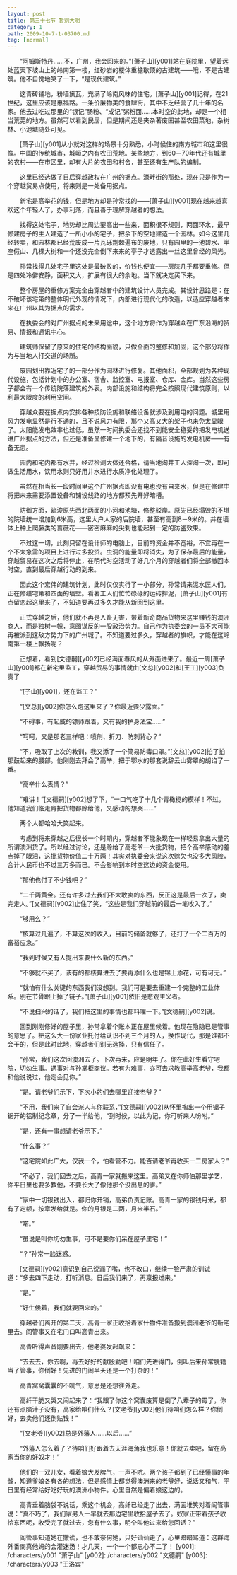```yaml
---
layout: post
title: 第三十七节 暂别大明
category: 1
path: 2009-10-7-1-03700.md
tag: [normal]
---
```


　　“阿姆斯特丹……不，广州，我会回来的。”[萧子山][y001]站在庭院里，望着远处蓝天下坡山上的岭南第一楼，红砂岩的楼体重檐歇顶的古建筑——哦，不是古建筑。他不自觉地笑了一下，“是现代建筑。”

　　这青砖铺地，粉墙黛瓦，充满了岭南风味的住宅。[萧子山][y001]记得，在21世纪，这里应该是惠福路。一条价廉物美的食肆街，其中不乏经营了几十年的名家。他去过吃过那里的“银记”肠粉、“成记”粥粉面……本时空的此地，却是一个相当荒芜的地方。虽然可以看到民居，但是期间还是夹杂著废园甚至农田菜地，杂树林、小池塘随处可见。

　　[萧子山][y001]从小就对这样的场景十分熟悉，小时候住的南方城市和这里很像。中国的传统城市，城峘之内有农田荒地。某些地方，到60－70年代还有城里的农村——在市区里，却有大片的农田和村舍，甚至还有生产队的编制。

　　这里已经选做了日后穿越政权在广州的据点。濠畔街的那处，现在只是作为一个穿越贸易点使用，将来则是一处备用据点。

　　新宅是高举花的钱，但是地方却是孙常找的——[萧子山][y001]现在越来越喜欢这个年轻人了，办事利落，而且善于理解穿越者的想法。

　　找得这处宅子，地势却比周边要高出一些来，面积很不规则，两面环水，最早修建房子的主人建造了一所小小的宅子，把余下的空地建造一个园林。如今这里几经转卖，和园林都已经荒废成一片瓦砾荆棘遍布的废地，只有园里的一池碧水、半座假山、几棵大树和一个还没完全倒下来来的亭子才透露出一丝这里曾经的风光。

　　孙常找得几处宅子里这处是最破败的，价钱也便宜——房院几乎都要重修。但是四处冷僻安静，面积又大，扩展有很大的余地。当下就决定买下来。

　　整个房屋的重修方案完全由穿越者中的建筑设计人员完成。其设计思路是：在不破坏该宅第的整体明代外观的情况下，内部进行现代化的改造，以适应穿越者未来在广州以其为据点的需求。

　　在执委会的对广州据点的未来用途中，这个地方将作为穿越众在广东沿海的贸易、情报和通讯中心。

　　建筑师保留了原来的住宅的结构面貌，只做全面的整修和加固，这个部分将作为与当地人打交道的场所。

　　废园划出靠近宅子的一部分作为园林进行修复。其他面积，全部规划为各种现代设施，包括计划中的办公室、宿舍、监控室、电报室、仓库、金库。当然这些房子都会有一个传统院落建筑的外表。内部设施和结构将完全按照现代建筑原则，以利最大限度的利用空间。

　　穿越众要在据点内安排各种技防设施和联络设备就涉及到用电的问题。城里用风力发电显然是行不通的，且不说风力有限，那个又高又大的架子也未免太显眼了。太阳能发电效率也过低。虽然一时间执委会还找不到能安全稳妥的把发电机送进广州据点的方法，但还是准备显修建一个地下的，有隔音设施的发电机房——有备无患。

　　园内和宅内都有水井，经过检测大体还合格，请当地淘井工人深淘一次，即可做生活用水，饮用水则只好用井水进行水质净化处理了。

　　虽然在相当长一段时间里这个广州据点即没有电也没有自来水，但是在修建中将把未来需要添置设备和铺设线路的地方都预先开好暗槽。

　　防御方面，疏浚原先西北两面的小河和池塘，修整驳岸。原先已经塌毁的不堪的院墙统一增加到6米高，这里大户人家的后院墙，甚至有高到8－9米的。并在墙体上种上爬藤类的蔷薇花——密密麻麻的尖刺也能起到一定的防盗效果。

　　不过这一切，此刻只留在设计师的电脑上，目前的资金并不宽裕，不宜再在一个不太急需的项目上进行过多投资。虫洞的能量即将消失，为了保存最后的能量，穿越贸易在这次之后将停止，在明代时空活动了好几个月的穿越者们将全部撤回本时空，直到最后穿越行动的到来。

　　因此这个宏伟的建筑计划，此时仅仅实行了一小部分，孙常请来泥水匠人们，正在修缮宅第和四面的墙壁。看著工人们忙忙碌碌的运砖拌泥，[萧子山][y001]有点留恋起这里来了，不知道要再过多久才能从新回到这里。

　　正式穿越之后，他们就不再是人畜无害，带着新奇商品货物来这里赚钱的澳洲商人，而是独树一帜，意图谋反的一股政治势力。自己作为执委会的一员不大可能再被派到这敌方势力下的广州城了。不知道要过多久，穿越者的旗帜，才能在这岭南第一楼上飘扬呢？

　　正想着，看到[文德嗣][y002]已经满面春风的从外面进来了。最近一周[萧子山][y001]都在新宅里监工，穿越贸易的事情就由[文总][y002]和[王工][y003]负责了

　　“[子山][y001]，还在监工？”

　　“[文总][y002]你怎么跑这里来了？你最近要少露面。”

　　“不碍事，有起威的镖师跟着，又有我的护身法宝……”

　　“呵呵，又是那老三样吧：喷剂、折刀、防刺背心？”

　　“不，吸取了上次的教训，我又添了一个简易防毒口罩。”[文总][y002]拍了拍那鼓起来的腰部。他刚刚去拜会了高举，把于鄂水的那套说辞云山雾罩的胡诌了一番。

　　“高举什么表情？”

　　“难讲！”[文德嗣][y002]想了下，“一口气吃了十几个青橄榄的模样！不过，他知道我们临走肯把货物都赊给他，又感动的想哭……”

　　两个人都哈哈大笑起来。

　　考虑到将来穿越之后很长一个时期内，穿越者不能象现在一样轻易拿出大量的所谓澳洲货了。所以经过讨论，还是赊给了高老爷一大批货物，把个高举感动的差点掉了眼泪，这批货物价值二十万两！其实对执委会来说这次赊欠也没多大风险，合计人民币也不过三万多而已。不会影响到本时空这边的资金使用。

　　“那他也付了不少钱吧？”

　　“二千两黄金。还有许多过去我们不大敢卖的东西，反正这是最后一次了，卖完走人。”[文德嗣][y002]止住了笑，“这些是我们穿越前的最后一笔收入了。”

　　“够用么？”

　　“核算过几遍了，不算这次的收入，目前的储备就够了，还打了一个二百万的富裕应急。”

　　“我到时候又有人提出来要什么新的东西。”

　　“不够就不买了，该有的都核算进去了要再添什么也是锦上添花，可有可无。”

　　“就怕有什么关键的东西我们没想到。我们可是要去重建一个完整的工业体系。别在节骨眼上掉了链子。”[萧子山][y001]依旧是悲观主义者。

　　“不说扫兴的话了，我们把这里的事情也都料理一下。”[文德嗣][y002]说。

　　回到刚刚修好的屋子里，孙常拿着个账本正在屋里候着。他现在隐隐已是管事的意思了。把这么大一份家业托付给认识不到三个月的人，换作现代，那是谁都不会干的，但是此时此地，穿越者们别无选择，只有信任了。

　　“孙常，我们这次回澳洲去了。下次再来，应是明年了。你在此好生看守宅院，切勿生事。遇事对与孙掌柜商议。若有为难事，亦可去求教高举高老爷，我都和他说说过，他定会见你。”

　　“是。请老爷们示下，下次小的们去哪里迎接老爷？”

　　“不用，我们来了自会派人与你联系，”[文德嗣][y002]从怀里掏出一个用锯子锯开的铝制纪念章，分了一半给他，“到时候，以此为记，你可听来人吩咐。”

　　“是，还有一事想请老爷示下。”

　　“什么事？”

　　“这宅院如此广大，仅我一个，怕看管不力。能否请老爷再收买一二房家人？”

　　“不必了，我们回去之后，高青一家就搬来这里。高弟又在你师伯那里学艺，你平日里也要多教他，不要长大了像他那个没出息的爹。”

　　“家中一切银钱出入，都归你开销，高弟负责记账。高青一家的银钱月米，都有了定额，按章发给就是。你的月银是二两，月米半石。”

　　“喏。”

　　“虽说是叫你切勿生事，可不是要你们呆在屋子里宅！”

　　“？”孙常一脸迷惑。

　　[文德嗣][y002]意识到自己说漏了嘴，也不改口，继续一脸严肃的训诫道：“多去四下走动，打听消息。日后我们来了，再禀报过来。”

　　“是。”

　　“好生候着，我们就要回来的。”

　　穿越者们离开的第二天，高青一家正收拾着家什物件准备搬到澳洲老爷的新宅里去。阎管事又在宅门口叫高青出来。

　　高青听得声音刚要出去，他老婆发起飙来：

　　“去去去，你去啊，再去好好的献殷勤吧！咱们先进得门，倒叫后来孙常脱籍当了管事，你倒好！先进的门闹半天还是一个打杂的！”

　　高青窝窝囊囊的不吭气，意思是还想往外走。

　　高纤干脆又哭又闹起来了：“我跟了你这个窝囊废算是倒了八辈子的霉了，你还有点脑汁子没有，高家给咱们什么？[文老爷][y002]他们待咱们怎么样？你倒好，去卖他们还倒贴钱！”

　　“[文老爷][y002]总是外藩人……以后……”

　　“外藩人怎么着了？待咱们好跟着去天涯海角我也乐意！你就去卖吧，留在高家当你的好奴才！”

　　他们的一双儿女，看着娘大发脾气，一声不吭。两个孩子都到了已经懂事的年龄，知道爹娘各有各的想法，但是感情上都觉得澳洲来的老爷好，说话又和气，平日里有经常给好吃好玩的澳洲小物件。心里自然是偏着娘这边的。

　　高青垂着脑袋不说话，乘这个机会，高纤已经走了出去，满面堆笑对着阎管事说：“真不巧了，我们家男人一早就去那边宅里收拾屋子去了。奴家正带着孩子收拾东西呢，收受完了就过去，您有什么事，明个叫他过来给您回话？”

　　阎管事知道她在撒谎，也不敢奈何她，只好讪讪走了，心里暗暗骂道：这群海外番商真他妈的会灌迷汤！才几天，一个一个都忠心不二了！
[y001]: /characters/y001 "萧子山"
[y002]: /characters/y002 "文德嗣"
[y003]: /characters/y003 "王洛宾"
